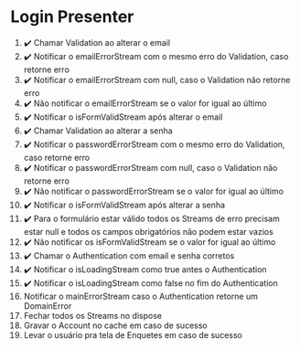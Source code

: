 # Login Presenter

1. ✔️ Chamar Validation ao alterar o email
2. ✔️ Notificar o emailErrorStream com o mesmo erro do Validation, caso retorne erro
3. ✔️ Notificar o emailErrorStream com null, caso o Validation não retorne erro
4. ✔️ Não notificar o emailErrorStream se o valor for igual ao último
5. ✔️ Notificar o isFormValidStream após alterar o email
6. ✔️ Chamar Validation ao alterar a senha
7. ✔️  Notificar o passwordErrorStream com o mesmo erro do Validation, caso retorne erro
8. ✔️ Notificar o passwordErrorStream com null, caso o Validation não retorne erro
9. ✔️ Não notificar o passwordErrorStream se o valor for igual ao último
10. ✔️ Notificar o isFormValidStream após alterar a senha
11. ✔️ Para o formulário estar válido todos os Streams de erro precisam estar null e todos os campos obrigatórios não podem estar vazios
12. ✔️ Não notificar os isFormValidStream se o valor for igual ao último
13. ✔️ Chamar o Authentication com email e senha corretos
14. ✔️ Notificar o isLoadingStream como true antes o Authentication
15. ✔️ Notificar o isLoadingStream como false no fim do Authentication
16. Notificar o mainErrorStream caso o Authentication retorne um DomainError
17. Fechar todos os Streams no dispose
18. Gravar o Account no cache em caso de sucesso
19. Levar o usuário pra tela de Enquetes em caso de sucesso
